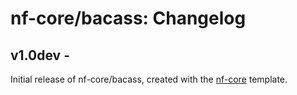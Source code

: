 # nf-core/bacass: Changelog

## v1.0dev - <date>
Initial release of nf-core/bacass, created with the [nf-core](http://nf-co.re/) template.

